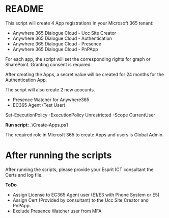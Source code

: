 # README
This script will create 4 App registrations in your Microsoft 365 tenant:
* Anywhere 365 Dialogue Cloud - Ucc Site Creator
* Anywhere 365 Dialogue Cloud - Authentication
* Anywhere 365 Dialogue Cloud - Presence
* Anywhere 365 Dialogue Cloud - PnPApp

For each app, the script will set the corresponding rights for graph or SharePoint. Granting consent is required.

After creating the Apps, a secret value will be created for 24 months for the Authentication App. 

The script will also create 2 new acocunts. 
* Presence Watcher for Anywhere365
* EC365 Agent (Test User)


Set-ExecutionPolicy -ExecutionPolicy Unrestricted -Scope CurrentUser

**Run script:**
.\Create-Apps.ps1

The required role in Microsft 365 to create Apps and users is Global Admin.

# After running the scripts
After running the scripts, please provide your Esprit ICT consultant the Certs and log file. 

**ToDo** 
* Assign License to EC365 Agent user (E1/E3 with Phone System or E5)
* Assign Cert (Provided by consultant) to the Ucc Site Creator and PnPApp. 
* Exclude Presence Watcher user from MFA